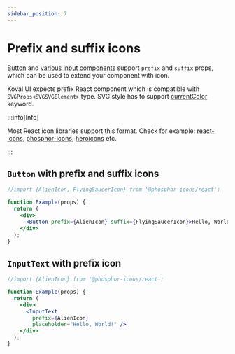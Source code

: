 ```yaml
---
sidebar_position: 7
---
```


# Prefix and suffix icons

[Button](https://morewings.github.io/koval-ui/?path=/docs/components-button--docs) and [various input components](https://koval.support/inputs/inputs) support `prefix` and `suffix` props, which can be used to extend your component with icon.

Koval UI expects prefix React component which is compatible with `SVGProps<SVGSVGElement>` type.
SVG style has to support [currentColor](https://developer.mozilla.org/en-US/docs/Web/CSS/color_value#currentcolor_keyword) keyword.

:::info[Info]

Most React icon libraries support this format. Check for example:
[react-icons](https://www.npmjs.com/package/react-icons),
[phosphor-icons](https://github.com/phosphor-icons/react),
[heroicons](https://heroicons.com/) etc.

:::

## `Button` with prefix and suffix icons

```jsx live
//import {AlienIcon, FlyingSaucerIcon} from '@phosphor-icons/react';

function Example(props) {
  return (
    <div>
      <Button prefix={AlienIcon} suffix={FlyingSaucerIcon}>Hello, World!</Button>
    </div>
  );
}
```

## `InputText` with prefix icon

```jsx live
//import {AlienIcon} from '@phosphor-icons/react';

function Example(props) {
  return (
    <div>
      <InputText
        prefix={AlienIcon}
        placeholder="Hello, World!" />
    </div>
  );
}
```
